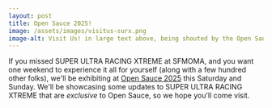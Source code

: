 ```yaml
---
layout: post
title: Open Sauce 2025!
image: /assets/images/visitus-surx.png
image-alt: Visit Us! in large text above, being shouted by the Open Sauce logo. The SUPER ULTRA RACING XTREME arcade table is in the center of the image, being sat on by the Godot Mascot. Below are the details for the event: July 18th-20th, Tickets available at OPENSAUCE.com.
---
```


If you missed SUPER ULTRA RACING XTREME at SFMOMA, and you want one weekend to experience it all for yourself (along with a few hundred other folks), we'll be exhibiting at [Open Sauce 2025](https://opensauce.com/) this Saturday and Sunday. We'll be showcasing some updates to SUPER ULTRA RACING XTREME that are *exclusive* to Open Sauce, so we hope you'll come visit.
